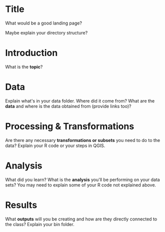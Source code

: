 # Title
What would be a good landing page?

Maybe explain your directory structure?

# Introduction
What is the **topic**?

# Data
Explain what's in your data folder. Where did it come from? What are the **data** and where is the data obtained from (provide links too)?

# Processing & Transformations
Are there any necessary **transformations or subsets** you need to do to the data? Explain your R code or your steps in QGIS.

# Analysis
What did you learn? What is the **analysis** you'll be performing on your data sets? You may need to explain some of your R code not explained above.

# Results
What **outputs** will you be creating and how are they directly connected to the class? Explain your bin folder.
